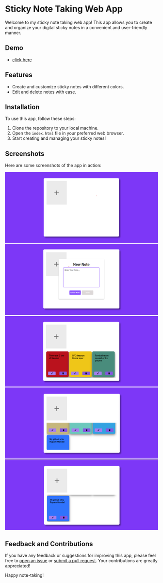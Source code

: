 # Sticky Note Taking Web App

Welcome to my sticky note taking web app! This app allows you to create and organize your digital sticky notes in a convenient and user-friendly manner.

## Demo
- [click here](https://669d096501711873a2b7cd38--comforting-kheer-8f431b.netlify.app/)

## Features

- Create and customize sticky notes with different colors.
- Edit and delete notes with ease.

## Installation

To use this app, follow these steps:

1. Clone the repository to your local machine.
2. Open the `index.html` file in your preferred web browser.
3. Start creating and managing your sticky notes!

## Screenshots

Here are some screenshots of the app in action:

![Screenshot 1](pictures/ss1.png)
![Screenshot 2](pictures/ss2.png)
![Screenshot 3](pictures/ss3.png)
![Screenshot 3](pictures/ss4.png)
![Screenshot 3](pictures/ss5.png)

## Feedback and Contributions

If you have any feedback or suggestions for improving this app, please feel free to [open an issue](https://github.com/your-username/your-repo/issues) or [submit a pull request](https://github.com/your-username/your-repo/pulls). Your contributions are greatly appreciated!

Happy note-taking!
